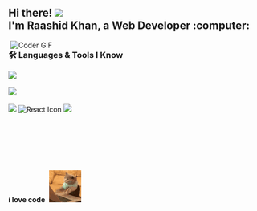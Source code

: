 <h2 align="left">
  Hi there! <img src="https://user-images.githubusercontent.com/42378118/110234147-e3259600-7f4e-11eb-95be-0c4047144dea.gif" width="30"><br>
  I'm Raashid Khan, a Web Developer :computer:
</h2>

<p>
  <img align="right" src="https://media.giphy.com/media/SWoSkN6DxTszqIKEqv/giphy.gif" alt="Coder GIF" width="500">
</p>

<h3>🛠️ Languages & Tools I Know</h3>

<p>
  <img src="https://skillicons.dev/icons?i=photoshop,illustrator,github,wordpress"/>  
</p>
<p>
  <img src="https://skillicons.dev/icons?i=html,css,bootstrap,js,jquery"/>
</p>
<p>
  <img src="https://skillicons.dev/icons?i=mysql,angular"/>
  <img src="https://techstack-generator.vercel.app/react-icon.svg" alt="React Icon" width="50" height="50"/>
  <img src="https://skillicons.dev/icons?i=nodejs,php"/>
</p>
<br>
<br>
<br>
<br>
<br>


**i love code**&nbsp;&nbsp;![](cat-typing.gif)
